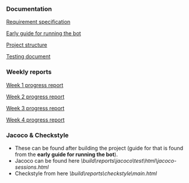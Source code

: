 ### Documentation
[Requirement specification](https://github.com/SamiP7/TiraLab-ChessBot2020/blob/master/documentation/requirement%20specification.md)

[Early guide for running the bot](https://github.com/SamiP7/TiraLab-ChessBot2020/blob/master/documentation/guide%20to%20run%20the%20program.md)

[Project structure](https://github.com/SamiP7/TiraLab-ChessBot2020/blob/master/documentation/structure.md)

[Testing document](https://github.com/SamiP7/TiraLab-ChessBot2020/blob/master/documentation/testing.md)

### Weekly reports
[Week 1 progress report](https://github.com/SamiP7/TiraLab-ChessBot2020/blob/master/documentation/week%201%20report.md)

[Week 2 progress report](https://github.com/SamiP7/TiraLab-ChessBot2020/blob/master/documentation/week%202%20report.md)

[Week 3 progress report](https://github.com/SamiP7/TiraLab-ChessBot2020/blob/master/documentation/week%203%20report.md)

[Week 4 progress report](https://github.com/SamiP7/TiraLab-ChessBot2020/blob/master/documentation/week%204%20report.md)


### Jacoco & Checkstyle
* These can be found after building the project (guide for that is found from the **early guide for running the bot**).
* Jacoco can be found here *\build\reports\jacoco\test\html\jacoco-sessions.html*
* Checkstyle from here *\build\reports\checkstyle\main.html*
